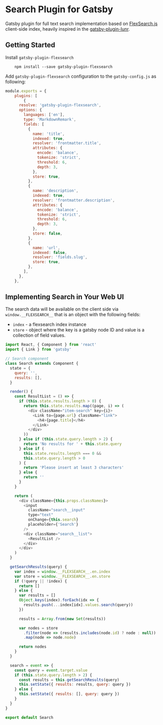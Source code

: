 # Search Plugin for Gatsby

Gatsby plugin for full text search implementation based on [FlexSearch.js](https://github.com/nextapps-de/flexsearch) client-side index, heavily inspired in the [gatsby-plugin-lunr](https://github.com/humanseelabs/gatsby-plugin-lunr).

## Getting Started

Install `gatsby-plugin-flexsearch`

```
    npm install --save gatsby-plugin-flexsearch
```

Add `gatsby-plugin-flexsearch` configuration to the `gatsby-config.js` as following:

```javascript
module.exports = {
    plugins: [
        {
      resolve: 'gatsby-plugin-flexsearch',
      options: {
        languages: ['en'],
        type: 'MarkdownRemark',
        fields: [
          {
            name: 'title',
            indexed: true,
            resolver: 'frontmatter.title',
            attributes: {
              encode: 'balance',
              tokenize: 'strict',
              threshold: 6,
              depth: 3,
            },
            store: true,
          },
          {
            name: 'description',
            indexed: true,
            resolver: 'frontmatter.description',
            attributes: {
              encode: 'balance',
              tokenize: 'strict',
              threshold: 6,
              depth: 3,
            },
            store: false,
          },
          {
            name: 'url',
            indexed: false,
            resolver: 'fields.slug',
            store: true,
          },
        ],
      },
    },
```

## Implementing Search in Your Web UI

The search data will be available on the client side via `window.__FLEXSEARCH__` that is an object with the following fields:

- `index` - a flexsearch index instance
- `store` - object where the key is a gatsby node ID and value is a collection of field values.

```javascript
import React, { Component } from 'react'
import { Link } from 'gatsby'

// Search component
class Search extends Component {
  state = {
    query: '',
    results: [],
  }

  render() {
    const ResultList = () => {
      if (this.state.results.length > 0) {
        return this.state.results.map((page, i) => (
          <div className="item-search" key={i}>
            <Link to={page.url} className="link">
              <h4>{page.title}</h4>
            </Link>
          </div>
        ))
      } else if (this.state.query.length > 2) {
        return 'No results for ' + this.state.query
      } else if (
        this.state.results.length === 0 &&
        this.state.query.length > 0
      ) {
        return 'Please insert at least 3 characters'
      } else {
        return ''
      }
    }

    return (
      <div className={this.props.classNames}>
        <input
          className="search__input"
          type="text"
          onChange={this.search}
          placeholder={'Search'}
        />
        <div className="search__list">
          <ResultList />
        </div>
      </div>
    )
  }

  getSearchResults(query) {
    var index = window.__FLEXSEARCH__.en.index
    var store = window.__FLEXSEARCH__.en.store
    if (!query || !index) {
      return []
    } else {
      var results = []
      Object.keys(index).forEach(idx => {
        results.push(...index[idx].values.search(query))
      })

      results = Array.from(new Set(results))

      var nodes = store
        .filter(node => (results.includes(node.id) ? node : null))
        .map(node => node.node)

      return nodes
    }
  }

  search = event => {
    const query = event.target.value
    if (this.state.query.length > 2) {
      const results = this.getSearchResults(query)
      this.setState({ results: results, query: query })
    } else {
      this.setState({ results: [], query: query })
    }
  }
}

export default Search
```
